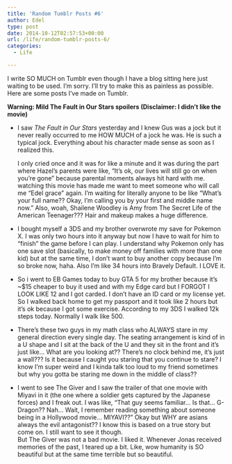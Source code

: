```yaml
---
title: 'Random Tumblr Posts #6'
author: Edel
type: post
date: 2014-10-12T02:57:53+00:00
url: /life/random-tumblr-posts-6/
categories:
  - Life

---
```

I write SO MUCH on Tumblr even though I have a blog sitting here just waiting to be used. I’m sorry. I’ll try to make this as painless as possible. Here are some posts I’ve made on Tumblr.

**Warning: Mild The Fault in Our Stars spoilers (Disclaimer: I didn&#8217;t like the movie)**

  * I saw _The Fault in Our Stars_ yesterday and I knew Gus was a jock but it never really occurred to me HOW MUCH of a jock he was. He is such a typical jock. Everything about his character made sense as soon as I realized this.
  
    I only cried once and it was for like a minute and it was during the part where Hazel’s parents were like, &#8220;It’s ok, our lives will still go on when you&#8217;re gone&#8221; because parental moments always hit hard with me. watching this movie has made me want to meet someone who will call me &#8220;Edel grace&#8221; again. I’m waiting for literally anyone to be like &#8220;What&#8217;s your full name?? Okay, I’m calling you by your first and middle name now.&#8221; Also, woah, Shailene Woodley is Amy from The Secret Life of the American Teenager??? Hair and makeup makes a huge difference.
  * I bought myself a 3DS and my brother overwrote my save for Pokemon X. I was only two hours into it anyway but now I have to wait for him to &#8220;finish&#8221; the game before I can play. I understand why Pokemon only has one save slot (basically, to make money off families with more than one kid) but at the same time, I don’t want to buy another copy because I&#8217;m so broke now, haha. Also I’m like 34 hours into Bravely Default. I LOVE it.
  * So i went to EB Games today to buy GTA 5 for my brother because it&#8217;s ~$15 cheaper to buy it used and with my Edge card but I FORGOT I LOOK LIKE 12 and I got carded. I don’t have an ID card or my license yet. So I walked back home to get my passport and it took like 2 hours but it’s ok because I got some exercise. According to my 3DS I walked 12k steps today. Normally I walk like 500.
  * There&#8217;s these two guys in my math class who ALWAYS stare in my general direction every single day. The seating arrangement is kind of in a U shape and I sit at the back of the U and they sit in the front and it’s just like&#8230; What are you looking at?? There’s no clock behind me, it’s just a wall??? Is it because I caught you staring that you continue to stare? I know I&#8217;m super weird and I kinda talk too loud to my friend sometimes but why you gotta be staring me down in the middle of class??
  * I went to see The Giver and I saw the trailer of that one movie with Miyavi in it (the one where a soldier gets captured by the Japanese forces) and I freak out. I was like, &#8220;That guy seems familiar&#8230; Is that&#8230; G-Dragon?? Nah&#8230; Wait, I remember reading something about someone being in a Hollywood movie&#8230; MIYAVI??&#8221; Okay but WHY are asians always the evil antagonist?? I know this is based on a true story but come on. I still want to see it though.  
    But The Giver was not a bad movie. I liked it. Whenever Jonas received memories of the past, I teared up a bit. Like, wow humanity is SO beautiful but at the same time terrible but so beautiful.

<ol class="footnote">
</ol>